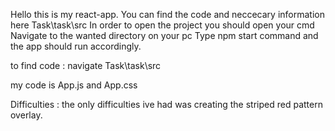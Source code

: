 Hello this is my react-app.
You can find the code and neccecary information here
Task\task\src
In order to open the project you should open your cmd
Navigate to the wanted directory on your pc
Type npm start command and the app should run accordingly.

to find code : navigate Task\task\src

my code is App.js and App.css

Difficulties : 
the only difficulties ive had was creating the striped red pattern overlay.